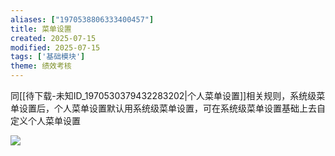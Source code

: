 ```yaml
---
aliases: ["1970538806333400457"]
title: 菜单设置
created: 2025-07-15
modified: 2025-07-15
tags: ['基础模块']
theme: 绩效考核
---
```


同[[待下载-未知ID_1970530379432283202|个人菜单设置]]相关规则，系统级菜单设置后，个人菜单设置默认用系统级菜单设置，可在系统级菜单设置基础上去自定义个人菜单设置

![](67eaa7d50ee2965feed6fcea71d2ec8b.jpg)